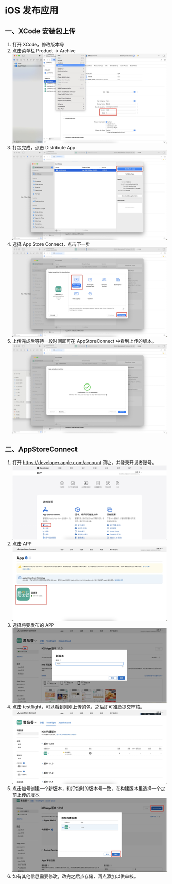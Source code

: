 # iOS 发布应用

## 一、XCode 安装包上传

1. 打开 XCode，修改版本号
2. 点击菜单栏 Product -> Archive
   ![](./assets/xcode1.jpg)
3. 打包完成，点击 Distribute App
   ![](./assets/xcode2.jpg)
4. 选择 App Store Connect，点击下一步
   ![](./assets/xcode3.jpg)
5. 上传完成后等待一段时间即可在 AppStoreConnect 中看到上传的版本。
   ![](./assets/xcode4.jpg)

## 二、AppStoreConnect

1. 打开 https://developer.apple.com/account 网址，并登录开发者账号。
   ![](./assets/store1.jpg)
2. 点击 APP
   ![](./assets/store2.jpg)
3. 选择将要发布的 APP
   ![](./assets/store3.jpg)
4. 点击 testflight，可以看到刚刚上传的包，之后即可准备提交审核。
   ![](./assets/store4.jpg)
5. 点击加号创建一个新版本，和打包时的版本号一致，在构建版本里选择一个之前上传的版本
   ![](./assets/store5.jpg)
6. 如有其他信息需要修改，改完之后点存储，再点添加以供审核。
